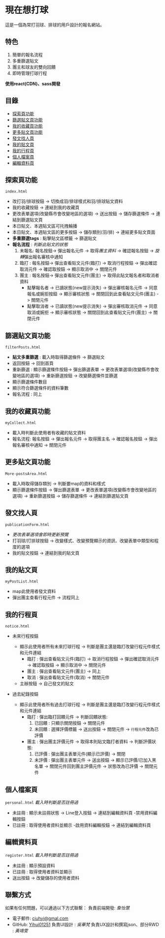 # 現在想打球
這是一個為常打羽球、排球的用戶設計的報名網站。
## 特色 
1. 簡單的報名流程
2. 多重篩選貼文
3. 團主和球友的雙向回饋
4. 即時管理打球行程
   
**使用react(CDN)、sass開發**

## 目錄
- [探索頁功能](#探索頁功能)
- [篩選貼文頁功能](#篩選貼文頁功能)
- [我的收藏頁功能](#我的收藏頁功能)
- [更多貼文頁功能](#更多貼文頁功能)
- [發文找人頁](#發文找人頁)
- [我的貼文頁](#我的貼文頁)
- [我的行程頁](#我的行程頁)
- [個人檔案頁](#個人檔案頁)
- [編輯資料頁](#編輯資料頁)

## 探索頁功能
`index.html`
- 改打羽/排球按鈕 -> 切換成羽/排球樣式和羽/排球貼文資料
- 我的收藏按鈕 -> 連結到我的收藏頁
- 更改表單選項(改變縣市會改變地區的選項) -> 送出按鈕 -> 儲存篩選條件 -> 連結到篩選貼文頁
- 本日貼文、本週貼文區可托拽輪播
- 本日貼文、本週貼文區的更多按鈕 -> 儲存類別(羽/排) -> 連結更多貼文頁面
- **多重篩選tags** : 點擊貼文區標籤 -> 篩選貼文
- **報名流程** : *判斷此貼文的狀態*
  1. 未報名: 報名按鈕-> 彈出報名元件 -> 取得*團主資料* -> 確認報名按鈕 -> *旋轉*彈出報名審核中通知
  2. 臨打  : 報名按鈕-> 彈出查看貼文元件(臨打) -> 取消行程按鈕 -> 彈出確認取消元件 -> 確認取按鈕 -> 顯示取消中 -> 關閉元件
  3. 團主  : 報名按鈕-> 彈出查看貼文元件(團主) -> 取得此貼文報名者和取消者資料
     - 點擊報名者 -> 已讀狀態(new提示消失) -> 彈出審核報名元件  -> 同意報名或婉拒按鈕 -> 顯示審核狀態 -> 關閉回到此查看貼文元件(團主) -> 關閉元件
     - 點擊取消者 -> 已讀狀態(new提示消失) -> 彈出審核取消元件 -> 同意取消或婉拒 -> 顯示審核狀態 -> 關閉回到此查看貼文元件(團主) -> 關閉元件

## 篩選貼文頁功能
`filterPosts.html`
- **貼文多重篩選** : 載入時取得篩選條件 -> 篩選貼文
- 返回按鈕 -> 回到首頁
- 重新篩選 : 顯示篩選條件按鈕-> 彈出篩選表單 -> 更改表單選項(改變縣市會改變地區的選項) -> 重新篩選按鈕 -> 改變篩選條件並篩選
- 顯示篩選條件數目
- 顯示符合篩選條件的資料筆數
- 報名流程 : 同上

## 我的收藏頁功能
`myCollect.html`
- 載入時判斷此使用者有收藏的貼文資料
- 報名流程: 報名按鈕 -> 彈出報名元件 -> 取得團主名 -> 確認報名按鈕 -> 彈出報名審核中通知 -> 關閉元件

## 更多貼文頁功能
`More-postsArea.html`
- 載入時取得儲存類別 -> 判斷要map的資料和樣式
- 顯示篩選條件按鈕 -> 彈出篩選表單 -> 更改表單選項(改變縣市會改變地區的選項) -> 重新篩選按鈕 -> 儲存篩選條件 -> 連結到篩選貼文頁 

## 發文找人頁
`publicationForm.html`
- *更改表單選項會即時更新預覽*
- 打羽球/打排球按鈕 -> 改變樣式、改變預覽顯示的資訊、改變表單中類型和程度的選項
- 我的貼文按鈕 -> 連結到我的貼文頁

## 我的貼文頁
`myPostList.html`
- map此使用者發文資料
- 彈出團主查看行程元件 -> 流程同上

## 我的行程頁
`notice.html`
- 未來行程按鈕
  - 顯示此使用者所有未來打球行程 -> 判斷是團主還是臨打改變行程元件樣式和元件連結
    - 臨打 : 彈出查看貼文元件(臨打) -> 取消行程按鈕 -> 彈出確認取消元件 -> 確認取按鈕 -> 顯示取消中 -> 關閉元件
    - 團主 : 彈出查看貼文元件(團主) -> 同上
    - 取消 : 彈出查看貼文元件(取消) -> 關閉元件
  - 主辦按鈕 -> 自己發文的貼文
  
- 過去紀錄按鈕
  - 顯示此使用者所有過去打球行程 -> 判斷是團主還是臨打改變行程元件樣式和元件連結
    - 臨打 : 彈出臨打回饋元件 -> 判斷回饋狀態:
      1. 已回饋 : 只顯示關閉按鈕 -> 關閉元件
      2. 未回饋 : 選擇評價標籤 ->  送出按鈕 -> 關閉元件 -> `行程元件`改為已評價
    - 團主 : 彈出團主評價元件 -> 取得本則貼文臨打者資料 -> 判斷評價狀態:
      1. 已評價 : 彈出團主表單元件(顯示已評價) -> 關閉
      2. 未評價 : 彈出團主表單元件 -> 送出按鈕 -> 顯示已評價/已加入黑名單 -> 關閉元件回到團主評價元件 -> 狀態改為已評價 -> 關閉元件

## 個人檔案頁
`personal.html`
*載入時判斷是否註冊過*
- 未註冊 : 顯示未註冊狀態 -> Line登入按鈕 -> 連結到編輯資料頁
   -禁用資料編輯按鈕 
- 已註冊 : 取得使用者資料並顯示
   -啟用資料編輯按鈕 -> 連結到編輯資料頁 
  
## 編輯資料頁
`register.html`
*載入時判斷是否註冊過*
- 未註冊 : 顯示預設資料
- 已註冊 : 取得使用者資料並顯示
- 送出按鈕 -> 改變儲存的使用者資料
  
## 聯繫方式
如果有任何問題，可以通過以下方式聯繫：
負責前端開發: *詹怡慧*
- 電子郵件: ciuhyi@gmal.com
- GitHub: [Yihui01251](https://github.com/Yihui01251)
負責UI設計 : *吳華梵*
負責UX設計和撰寫json、部分RWD : *黃靖雯*
